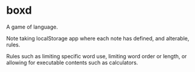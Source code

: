 # boxd
A game of language.

Note taking localStorage app where each note has defined, and alterable, rules.

Rules such as limiting specific word use, limiting word order or length, or allowing for executable contents such as calculators.
